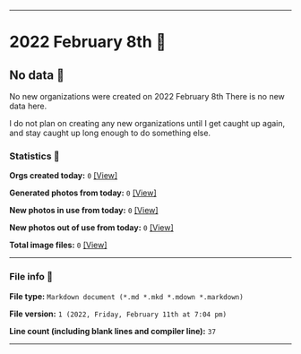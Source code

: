 
***

# 2022 February 8th 📅

## No data 🚫

No new organizations were created on 2022 February 8th There is no new data here.

I do not plan on creating any new organizations until I get caught up again, and stay caught up long enough to do something else.

<!-- I will (hopefully) be creating new organizations at some point later this month. At the moment, I have become overloaded, and need to take a break. The list keeps growing faster than I can catch up on it, and it would have taken 3+ more consecutive days of work, which I can't do right now. !-->

### Statistics 📝

**Orgs created today:** `0` [[View]](/NewOrgs/2022/02_February/README.md#february-8th-2022)

**Generated photos from today:** `0` [[View]](/OrganizationGraphics/ByDate/2022/02_February/08/Generated/)

**New photos in use from today:** `0` [[View]](/OrganizationGraphics/ByDate/2022/02_February/08/Used/)

**New photos out of use from today:** `0` [[View]](/OrganizationGraphics/ByDate/2022/02_February/08/Unused/)

**Total image files:** `0` [[View]](/OrganizationGraphics/ByDate/2022_February/08/)

***

### File info 📜

**File type:** `Markdown document (*.md *.mkd *.mdown *.markdown)`

**File version:** `1 (2022, Friday, February 11th at 7:04 pm)`

**Line count (including blank lines and compiler line):** `37`

***
